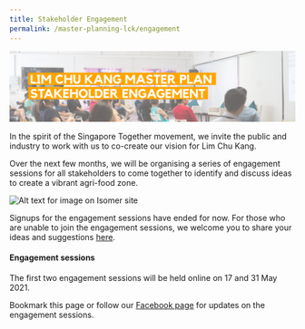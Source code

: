```yaml
---
title: Stakeholder Engagement
permalink: /master-planning-lck/engagement
---
```

![Alt text for image on Isomer site](/images/Stakeholder%20Engagement.png)

In the spirit of the Singapore Together movement, we invite the public and industry to work with us to co-create our vision for Lim Chu Kang.

Over the next few months, we will be organising a series of engagement sessions for all stakeholders to come together to identify and discuss ideas to create a vibrant agri-food zone. 

![Alt text for image on Isomer site](/images/lckmp%20roadmap%20draft%203-01.png)

Signups for the engagement sessions have ended for now.  For those who are unable to join the engagement sessions, we welcome you to share your ideas and suggestions [here](https://form.gov.sg/#!/60829e0cc3ed7d0011ad49db). 
#### **Engagement sessions**

The first two engagement sessions will be held online on 17 and 31 May 2021.

Bookmark this page or follow  our [Facebook page](https://www.facebook.com/SGFoodAgency/) for updates on the engagement sessions.